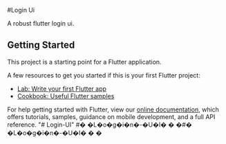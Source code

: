 #Login Ui

A robust flutter login ui.

## Getting Started

This project is a starting point for a Flutter application.

A few resources to get you started if this is your first Flutter project:

- [Lab: Write your first Flutter app](https://flutter.dev/docs/get-started/codelab)
- [Cookbook: Useful Flutter samples](https://flutter.dev/docs/cookbook)

For help getting started with Flutter, view our
[online documentation](https://flutter.dev/docs), which offers tutorials,
samples, guidance on mobile development, and a full API reference.
"# Login-UI" 
#� �L�o�g�i�n�-�U�I�
�
�#� �L�o�g�i�n�-�U�I�
�
�

